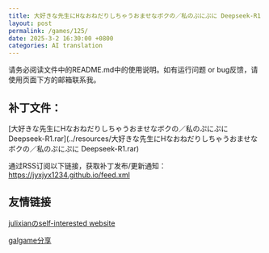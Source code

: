 ```yaml
---
title: 大好きな先生にHなおねだりしちゃうおませなボクの／私のぷにぷに Deepseek-R1 机翻补丁
layout: post
permalink: /games/125/
date: 2025-3-2 16:30:00 +0800
categories: AI translation
---
```



请务必阅读文件中的README.md中的使用说明。如有运行问题 or bug反馈，请使用页面下方的邮箱联系我。



## 补丁文件：

[大好きな先生にHなおねだりしちゃうおませなボクの／私のぷにぷに Deepseek-R1.rar](../resources/大好きな先生にHなおねだりしちゃうおませなボクの／私のぷにぷに Deepseek-R1.rar)

 

通过RSS订阅以下链接，获取补丁发布/更新通知：https://jyxjyx1234.github.io/feed.xml

## 友情链接

[julixianのself-interested website](https://julixian-siw.worldsystem.top/) 

[galgame分享](https://t.me/galgpt)